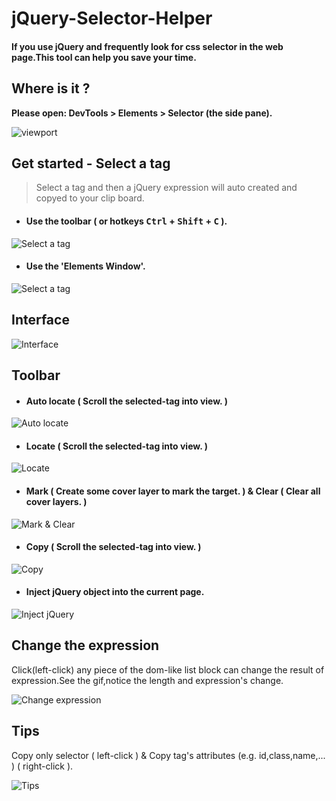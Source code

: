 # jQuery-Selector-Helper
#### If you use jQuery and frequently look for css selector in the web page.This tool can help you save your time.

## Where is it ?
**Please open: DevTools > Elements > Selector (the side pane).**

![viewport](http://igofind.github.io/lib/images/chrome-extension/jQuerySelectorHelper/viewport.jpg)

## Get started - Select a tag
> Select a tag and then a jQuery expression will auto created and copyed to your clip board.

- #### Use the toolbar ( or hotkeys <kbd>Ctrl</kbd> + <kbd>Shift</kbd> + <kbd>C</kbd> ).  
![Select a tag](http://igofind.github.io/lib/images/chrome-extension/jQuerySelectorHelper/select-tag.gif)  

- #### Use the 'Elements Window'.
![Select a tag](http://igofind.github.io/lib/images/chrome-extension/jQuerySelectorHelper/use-elements-window.gif)
    
## Interface
![Interface](http://igofind.github.io/lib/images/chrome-extension/jQuerySelectorHelper/interface.jpg)

## Toolbar
- #### Auto locate ( Scroll the selected-tag into view. )
![Auto locate](http://igofind.github.io/lib/images/chrome-extension/jQuerySelectorHelper/auto_locate.gif)

- #### Locate ( Scroll the selected-tag into view. )
![Locate](http://igofind.github.io/lib/images/chrome-extension/jQuerySelectorHelper/locate.gif)

- #### Mark ( Create some cover layer to mark the target. ) & Clear ( Clear all cover layers. )
![Mark & Clear](http://igofind.github.io/lib/images/chrome-extension/jQuerySelectorHelper/mark&clear.gif)

- #### Copy ( Scroll the selected-tag into view. )
![Copy](http://igofind.github.io/lib/images/chrome-extension/jQuerySelectorHelper/copy.gif)

- #### Inject jQuery object into the current page.
![Inject jQuery](http://igofind.github.io/lib/images/chrome-extension/jQuerySelectorHelper/injectJQ.gif)

## Change the expression
Click(left-click) any piece of the dom-like list block can change the result of expression.See the gif,notice the length and expression's change.

![Change expression](http://igofind.github.io/lib/images/chrome-extension/jQuerySelectorHelper/change_expression.gif)


## Tips
Copy only selector ( left-click ) & Copy tag's attributes (e.g. id,class,name,... ) ( right-click ).

![Tips](http://igofind.github.io/lib/images/chrome-extension/jQuerySelectorHelper/tips.gif)
